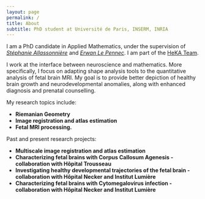 ```yaml
---
layout: page
permalink: /
title: About
subtitle: PhD student at Université de Paris, INSERM, INRIA 
---
```


I am a PhD candidate in Applied Mathematics, under the supervision of *[Stéphanie Allassonnière](https://sites.google.com/site/stephanieallassonniere/)* and *[Erwan Le Pennec](http://www.cmap.polytechnique.fr/~lepennec/fr/)*. I am part of the [HeKA Team](https://team.inria.fr/heka/).

I work at the interface between neuroscience and mathematics. More specifically, I focus on adapting shape analysis tools to the quantitative analysis of fetal brain MRI. My goal is to provide better depiction of healthy brain growth and neurodevelopmental anomalies, along with enhanced diagnosis and prenatal counselling.

My research topics include:

- **Riemanian Geometry**
- **Image registration and atlas estimation**
- **Fetal MRI processing.**

Past and present research projects:
- **Multiscale image registration and atlas estimation**
- **Characterizing fetal brains with Corpus Callosum Agenesis - collaboration with Hôpital Trousseau**
- **Investigating healthy developmental trajectories of the fetal brain - collaboration with Hôpital Necker and Institut Lumière**
- **Characterizing fetal brains with Cytomegalovirus infection - collaboration with Hôpital Necker and Institut Lumière**
